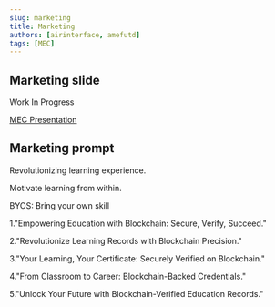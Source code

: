 ```yaml
---
slug: marketing
title: Marketing
authors: [airinterface, amefutd]
tags: [MEC]
---
```


## Marketing slide

Work In Progress

[MEC Presentation](https://docs.google.com/presentation/d/1x-xKXRUcf47pTN17f75jSlao3UKc6-2jMlYYLihMUBg/edit?usp=sharing)


## Marketing prompt

Revolutionizing learning experience.

Motivate learning from within. 

BYOS: Bring your own skill 

1."Empowering Education with Blockchain: Secure, Verify, Succeed."

2."Revolutionize Learning Records with Blockchain Precision."

3."Your Learning, Your Certificate: Securely Verified on Blockchain."

4."From Classroom to Career: Blockchain-Backed Credentials."

5."Unlock Your Future with Blockchain-Verified Education Records."
